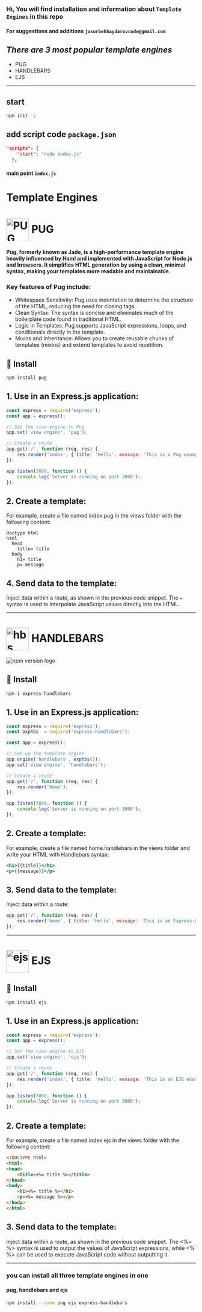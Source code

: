 ### Hi, You will find installation and information about `Template Engines` in this repo

#### For suggestions and additions `jasurbekhaydarovcode@gmail.com`

## ___There are 3 most popular template engines___

- PUG
- HANDLEBARS
- EJS

---

## start 
```bash
npm init -y
```

## add script code `package.json`
```json
"scripts": {
    "start": "node index.js"
  },
```

#### main point `index.js `

# Template Engines

# <img align='center' src="https://skillicons.dev/icons?i=pug" alt="PUG" title="PUG" width='60'> PUG

#### Pug, formerly known as Jade, is a high-performance template engine heavily influenced by Haml and implemented with JavaScript for Node.js and browsers. It simplifies HTML generation by using a clean, minimal syntax, making your templates more readable and maintainable.

### Key features of Pug include:

- Whitespace Sensitivity: Pug uses indentation to determine the structure of the HTML, reducing the need for closing tags.
- Clean Syntax: The syntax is concise and eliminates much of the boilerplate code found in traditional HTML.
- Logic in Templates: Pug supports JavaScript expressions, loops, and conditionals directly in the template.
- Mixins and Inheritance: Allows you to create reusable chunks of templates (mixins) and extend templates to avoid repetition.

## 🌱 Install
```bash
npm install pug
```

## 1. Use in an Express.js application:

```js
const express = require('express');
const app = express();

// Set the view engine to Pug
app.set('view engine', 'pug');

// Create a route
app.get('/', function (req, res) {
    res.render('index', { title: 'Hello', message: 'This is a Pug example.' });
});

app.listen(3000, function () {
    console.log('Server is running on port 3000');
});

```

## 2. Create a template:
For example, create a file named index.pug in the views folder with the following content:

```pug
doctype html
html
  head
    title= title
  body
    h1= title
    p= message

```

## 4. Send data to the template:
Inject data within a route, as shown in the previous code snippet. The ` = ` syntax is used to interpolate JavaScript values directly into the HTML.

---

# <img align='center' src="https://handlebarsjs.com/images/handlebars_logo.png" alt="hbs" title="Handlebars" width='60'> HANDLEBARS

<img src="https://img.shields.io/npm/v/express-handlebars.svg?style=flat-square" alt="npm version logo">

## 🌱 Install
```bash
npm i express-handlebars
```

## 1. Use in an Express.js application:
```js
const express = require('express');
const exphbs  = require('express-handlebars');

const app = express();

// Set up the template engine
app.engine('handlebars', exphbs());
app.set('view engine', 'handlebars');

// Create a route
app.get('/', function (req, res) {
    res.render('home');
});

app.listen(3000, function () {
    console.log('Server is running on port 3000');
});

```

## 2. Create a template:
For example, create a file named home.handlebars in the views folder and write your HTML with Handlebars syntax:

```handlebars
<h1>{{title}}</h1>
<p>{{message}}</p>
```

## 3. Send data to the template: 
Inject data within a route:

```js
app.get('/', function (req, res) {
    res.render('home', { title: 'Hello', message: 'This is an Express-Handlebars example.' });
});

```


---

# <img align='center' src="https://ejspr.com/app/uploads/2021/03/EJS-Monogram_Grass-Green_High-Res.png" alt="ejs" title="EJS" width='60'> EJS

## 🌱 Install
```bash
npm install ejs
```

## 1. Use in an Express.js application:

```js
const express = require('express');
const app = express();

// Set the view engine to EJS
app.set('view engine', 'ejs');

// Create a route
app.get('/', function (req, res) {
    res.render('index', { title: 'Hello', message: 'This is an EJS example.' });
});

app.listen(3000, function () {
    console.log('Server is running on port 3000');
});

```

## 2. Create a template:
For example, create a file named index.ejs in the views folder with the following content:

```html
<!DOCTYPE html>
<html>
<head>
    <title><%= title %></title>
</head>
<body>
    <h1><%= title %></h1>
    <p><%= message %></p>
</body>
</html>

```

## 3. Send data to the template:
Inject data within a route, as shown in the previous code snippet. The <%= %> syntax is used to output the values of JavaScript expressions, while <% %> can be used to execute JavaScript code without outputting it.

---

### you can install all three template engines in one
#### pug, handlebars and ejs
```bash
npm install --save pug ejs express-handlebars
```